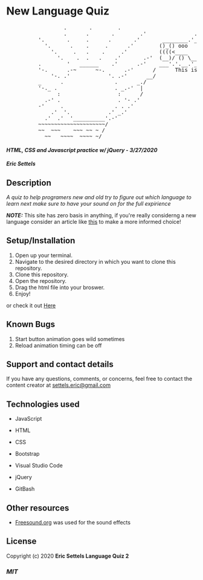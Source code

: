 # New Language Quiz

<pre>
                  .       .        .
                  .      .       .        .'               .--.
          '.       .     .      .       .'       ________.'_.'_____.--.___
            '.      .    .     .      .'        ()_() ooo   ~/   -.|      "-._
              '.     .   .    .     .'          ((((<____   |      |  ____  = )
                '.    .  .   .    .'       .-'  (__)/ () \___\_____|_/ () \__/)
          .        '   ______    .'      .-'    ___'.'.__.'_________'.'.__.'____
          '-.      .-~      ~-.      .-'      /      This is unrealted
              '-. .'            '. .-'      __/
          _      .                .      _./
          '-._ .                  . _.-'  |
                :                  :      /
            .-' .                  . '- .'      
          -'     .                . . .'
              .'  '.            .' _.'
            .'  .'  '__________'.-'
          ~~~~~~~~~~~~~~~~~~~~~/
          ~~  ~~~    ~~~ ~~ ~ /
            ~~   ~~~~  ~~~~ ~/
</pre>

#### _HTML, CSS and Javascript practice w/ jQuery_ - _3/27/2020_

#### _Eric Settels_

## **Description**

_A quiz to help programers new and old try to figure out which language to learn next make sure to have your sound on
for the full expirience_

_**NOTE:**_ This site has zero basis in anything, if you're really considerng a new language consider an article like
[this](https://hackr.io/blog/best-programming-languages-to-learn-2020-jobs-future) to make a more informed choice!

## **Setup/Installation**

1. Open up your terminal.
2. Navigate to the desired directory in which you want to clone this repository.
3. Clone this repository.
4. Open the repository.
5. Drag the html file into your broswer.
6. Enjoy!

or check it out [Here](https://neversettels.github.io/language-quiz-2/)

## **Known Bugs**

1. Start button animation goes wild sometimes
2. Reload animation timing can be off

## **Support and contact details**

If you have any questions, comments, or concerns, feel free to contact the content creator at settels.eric@gmail.com

## **Technologies used**

- JavaScript

- HTML

- CSS

- Bootstrap

- Visual Studio Code

- jQuery

- GitBash

## **Other resources**

- [Freesound.org](https://freesound.org/) was used for the sound effects

## **License**

Copyright (c) 2020 **Eric Settels Language Quiz 2**

### **_MIT_**
